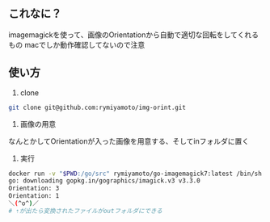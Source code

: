 ## これなに？

imagemagickを使って、画像のOrientationから自動で適切な回転をしてくれるもの
macでしか動作確認してないので注意

## 使い方

1. clone

```sh
git clone git@github.com:rymiyamoto/img-orint.git
```

1. 画像の用意

なんとかしてOrientationが入った画像を用意する、そしてinフォルダに置く

1. 実行

```sh
docker run -v "$PWD:/go/src" rymiyamoto/go-imagemagick7:latest /bin/sh -c "cd src/ && go run *.go"
go: downloading gopkg.in/gographics/imagick.v3 v3.3.0
Orientation: 3
Orientation: 1
＼(^o^)／
# ⇡が出たら変換されたファイルがoutフォルダにできる
```
